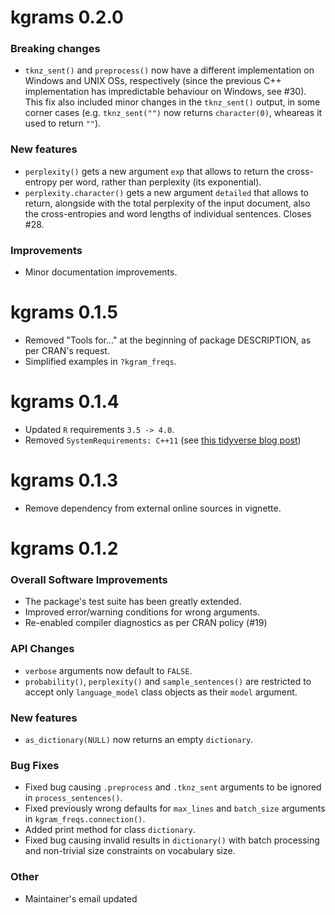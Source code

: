 # kgrams 0.2.0


### Breaking changes

* `tknz_sent()` and `preprocess()` now have a different implementation on 
Windows and UNIX OSs, respectively (since the previous C++ implementation has 
impredictable behaviour on Windows, see #30). This fix also included minor 
changes in the `tknz_sent()` output, in some corner cases (e.g. `tknz_sent("")` 
now returns `character(0)`, wheareas it used to return `""`).

### New features

* `perplexity()` gets a new argument `exp` that allows to return the 
cross-entropy per word, rather than perplexity (its exponential).
* `perplexity.character()` gets a new argument `detailed` that allows to return, alongside with the total perplexity of the input document, also the 
cross-entropies and word lengths of individual sentences. Closes #28.

### Improvements

* Minor documentation improvements.


# kgrams 0.1.5

* Removed "Tools for..." at the beginning of package DESCRIPTION, as per CRAN's 
request.
* Simplified examples in `?kgram_freqs`.

# kgrams 0.1.4

* Updated `R` requirements `3.5 -> 4.0`.
* Removed `SystemRequirements: C++11` (see [this tidyverse blog post](https://www.tidyverse.org/blog/2023/03/cran-checks-compiled-code/#note-regarding-systemrequirements-c11))

# kgrams 0.1.3

* Remove dependency from external online sources in vignette.

# kgrams 0.1.2

### Overall Software Improvements
* The package's test suite has been greatly extended.
* Improved error/warning conditions for wrong arguments.
* Re-enabled compiler diagnostics as per CRAN policy (#19)

### API Changes
* `verbose` arguments now default to `FALSE`.
* `probability()`, `perplexity()` and `sample_sentences()` are restricted to
accept only `language_model` class objects as their `model` argument.

### New features
* `as_dictionary(NULL)` now returns an empty `dictionary`.

### Bug Fixes
* Fixed bug causing `.preprocess` and `.tknz_sent` arguments to be ignored in `process_sentences()`.
* Fixed previously wrong defaults for `max_lines` and `batch_size` arguments in `kgram_freqs.connection()`.
* Added print method for class `dictionary`.
* Fixed bug causing invalid results in `dictionary()` with batch processing and
non-trivial size constraints on vocabulary size.

### Other
* Maintainer's email updated
